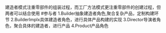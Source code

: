 
建造者模式注重零部件的组装过程，而工厂方法模式更注重零部件的创建过程，但两者可以结合使用
#参与者
1.Builder抽象建造者角色,聚合复杂产品，定制构建环节
2.BuilderImplx具体建造者角色，进行具体产品构建的实现
3.Director导演者角色，聚合具体的建造者，进行产品
4.Product产品角色